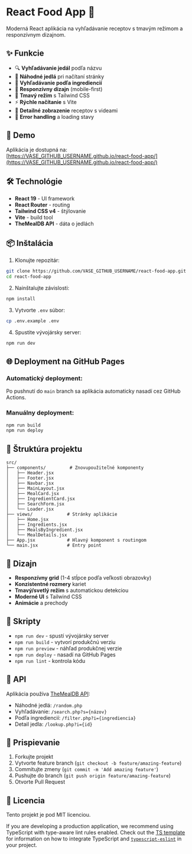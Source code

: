 # React Food App 🍕

Moderná React aplikácia na vyhľadávanie receptov s tmavým režimom a responzívnym dizajnom.

## ✨ Funkcie

- 🔍 **Vyhľadávanie jedál** podľa názvu
- 🥘 **Náhodné jedlá** pri načítaní stránky
- 🧄 **Vyhľadávanie podľa ingrediencií**
- 📱 **Responzívny dizajn** (mobile-first)
- 🌙 **Tmavý režim** s Tailwind CSS
- ⚡ **Rýchle načítanie** s Vite
- 🎯 **Detailné zobrazenie** receptov s videami
- 🔄 **Error handling** a loading stavy

## 🚀 Demo

Aplikácia je dostupná na: [https://VASE_GITHUB_USERNAME.github.io/react-food-app/](https://VASE_GITHUB_USERNAME.github.io/react-food-app/)

## 🛠️ Technológie

- **React 19** - UI framework
- **React Router** - routing
- **Tailwind CSS v4** - štýlovanie
- **Vite** - build tool
- **TheMealDB API** - dáta o jedlách

## 📦 Inštalácia

1. Klonujte repozitár:
```bash
git clone https://github.com/VASE_GITHUB_USERNAME/react-food-app.git
cd react-food-app
```

2. Nainštalujte závislosti:
```bash
npm install
```

3. Vytvorte `.env` súbor:
```bash
cp .env.example .env
```

4. Spustite vývojársky server:
```bash
npm run dev
```

## 🌐 Deployment na GitHub Pages

### Automatický deployment:
Po pushnutí do `main` branch sa aplikácia automaticky nasadí cez GitHub Actions.

### Manuálny deployment:
```bash
npm run build
npm run deploy
```

## 📁 Štruktúra projektu

```
src/
├── components/         # Znovupoužiteľné komponenty
│   ├── Header.jsx
│   ├── Footer.jsx
│   ├── Navbar.jsx
│   ├── MainLayout.jsx
│   ├── MealCard.jsx
│   ├── IngredientCard.jsx
│   ├── SearchForm.jsx
│   └── Loader.jsx
├── views/             # Stránky aplikácie
│   ├── Home.jsx
│   ├── Ingredients.jsx
│   ├── MealsByIngredient.jsx
│   └── MealDetails.jsx
├── App.jsx            # Hlavný komponent s routingom
└── main.jsx           # Entry point
```

## 🎨 Dizajn

- **Responzívny grid** (1-4 stĺpce podľa veľkosti obrazovky)
- **Konzistentné rozmery** kariet
- **Tmavý/svetlý režim** s automatickou detekciou
- **Moderné UI** s Tailwind CSS
- **Animácie** a prechody

## 🔧 Skripty

- `npm run dev` - spustí vývojársky server
- `npm run build` - vytvorí produkčnú verziu
- `npm run preview` - náhľad produkčnej verzie
- `npm run deploy` - nasadí na GitHub Pages
- `npm run lint` - kontrola kódu

## 📝 API

Aplikácia používa [TheMealDB API](https://www.themealdb.com/api.php):
- Náhodné jedlá: `/random.php`
- Vyhľadávanie: `/search.php?s={názov}`
- Podľa ingrediencií: `/filter.php?i={ingrediencia}`
- Detail jedla: `/lookup.php?i={id}`

## 🤝 Prispievanie

1. Forkujte projekt
2. Vytvorte feature branch (`git checkout -b feature/amazing-feature`)
3. Commitujte zmeny (`git commit -m 'Add amazing feature'`)
4. Pushujte do branch (`git push origin feature/amazing-feature`)
5. Otvorte Pull Request

## 📄 Licencia

Tento projekt je pod MIT licenciou.

If you are developing a production application, we recommend using TypeScript with type-aware lint rules enabled. Check out the [TS template](https://github.com/vitejs/vite/tree/main/packages/create-vite/template-react-ts) for information on how to integrate TypeScript and [`typescript-eslint`](https://typescript-eslint.io) in your project.
